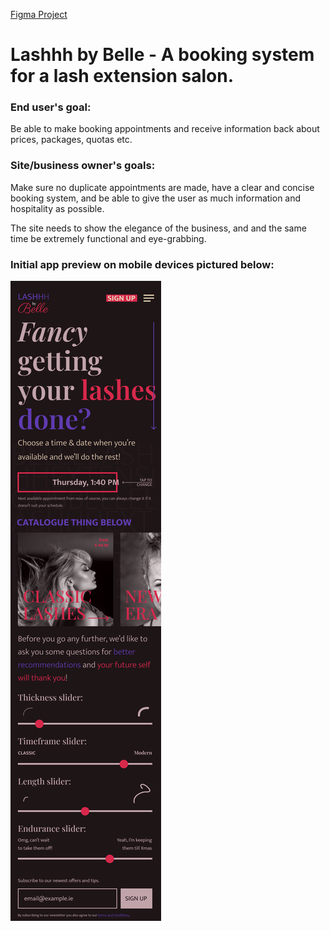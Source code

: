 <a href="https://www.figma.com/file/DCyasEsd4xqWQGmgyDCJ4u/Lashhh-by-Belle?node-id=0%3A1" aria-label="View the figma design for this project." target="_blank">Figma Project</a>

# Lashhh by Belle - A booking system for a lash extension salon.

### End user's goal:

Be able to make booking appointments and receive information back about prices, packages, quotas etc.

### Site/business owner's goals:

Make sure no duplicate appointments are made, have a clear and concise booking system, and be able to give the user as much information and hospitality as possible.

The site needs to show the elegance of the business, and and the same time be extremely functional and eye-grabbing.

### Initial app preview on mobile devices pictured below:

<img src="/assets/iPhone 13 Pro Max - 1.png" alt="Lashhh by Belle Landing Page Design">
